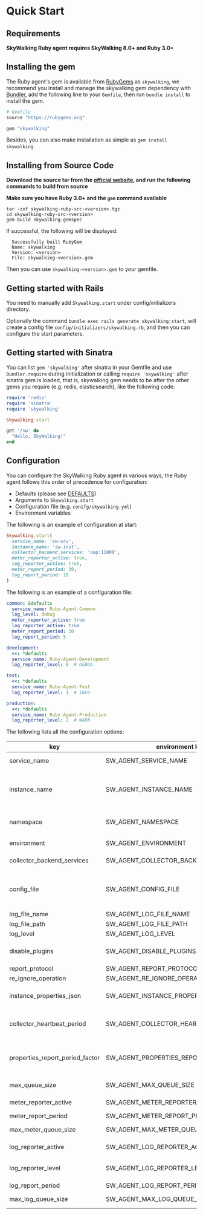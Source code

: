 # Quick Start

## Requirements

**SkyWalking Ruby agent requires SkyWalking 8.0+ and Ruby 3.0+**

## Installing the gem

The Ruby agent's gem is available from [RubyGems](https://rubygems.org/) as `skywalking`, we recommend you install and
manage the skywalking gem dependency with [Bundler](http://bundler.io/), add the following line to your `Gemfile`, then
run `bundle install` to install the gem.

~~~ruby
# Gemfile
source "https://rubygems.org"

gem "skywalking"
~~~

Besides, you can also make installation as simple as `gem install skywalking`.

## Installing from Source Code

**Download the source tar from the [official website](http://skywalking.apache.org/downloads/), and run the following commands to build from source**

**Make sure you have Ruby 3.0+ and the `gem` command available**

~~~shell
tar -zxf skywalking-ruby-src-<version>.tgz
cd skywalking-ruby-src-<version>
gem build skywalking.gemspec
~~~

If successful, the following will be displayed:

```shell
  Successfully built RubyGem
  Name: skywalking
  Version: <version>
  File: skywalking-<version>.gem
```

Then you can use `skywalking-<version>.gem` to your gemfile.

## Getting started with Rails

You need to manually add `Skywalking.start` under config/initializers directory.

Optionally the command `bundle exec rails generate skywalking:start`, will create a config file
`config/initializers/skywalking.rb`, and then you can configure the start parameters.

## Getting started with Sinatra

You can list `gem 'skywalking'` after sinatra in your Gemfile and use `Bundler.require` during initialization or calling
`require 'skywalking'` after sinatra gem is loaded, that is, skywalking gem needs to be after the other gems you
require (e.g. redis, elasticsearch), like the following code:

~~~ruby
require 'redis'
require 'sinatra'
require 'skywalking'

Skywalking.start

get '/sw' do
  "Hello, SkyWalking!"
end
~~~

## Configuration

You can configure the SkyWalking Ruby agent in various ways, the Ruby agent follows this order of precedence for
configuration:

- Defaults (please
  see [DEFAULTS](https://github.com/apache/skywalking-ruby/blob/main/lib/skywalking/configuration.rb#L21))
- Arguments to `Skywalking.start`
- Configuration file (e.g. `conifg/skywalking.yml`)
- Environment variables

The following is an example of configuration at start:

~~~ruby
Skywalking.start(
  service_name: 'sw-srv',
  instance_name: 'sw-inst',
  collector_backend_services: 'oap:11800',
  meter_reporter_active: true,
  log_reporter_active: true,
  meter_report_period: 30,
  log_report_period: 10
)
~~~

The following is an example of a configuration file:

~~~yaml
common: &defaults
  service_name: Ruby-Agent-Common
  log_level: debug
  meter_reporter_active: true
  log_reporter_active: true
  meter_report_period: 20
  log_report_period: 5

development:
  <<: *defaults
  service_name: Ruby-Agent-Development
  log_reporter_level: 0  # DEBUG

test:
  <<: *defaults
  service_name: Ruby-Agent-Test
  log_reporter_level: 1  # INFO

production:
  <<: *defaults
  service_name: Ruby-Agent-Production
  log_reporter_level: 2  # WARN
~~~

The following lists all the configuration options:

| key                             | environment key                          | default value        | description                                                                                                                               |
|---------------------------------|------------------------------------------|----------------------|-------------------------------------------------------------------------------------------------------------------------------------------|
| service_name                    | SW_AGENT_SERVICE_NAME                    | Your_ApplicationName | The name of the service which showed in UI.                                                                                               |
| instance_name                   | SW_AGENT_INSTANCE_NAME                   | Your_InstanceName    | To obtain the environment variable key for the instance name, if it cannot be obtained, an instance name will be automatically generated. |
| namespace                       | SW_AGENT_NAMESPACE                       | Not set              | Namespace represents a subnet, such as kubernetes namespace, or 172.10..                                                                  |
| environment                     | SW_AGENT_ENVIRONMENT                     | Not set              | The name of the environment this service is deployed in                                                                                   |
| collector_backend_services      | SW_AGENT_COLLECTOR_BACKEND_SERVICES      | 127.0.0.1:11800      | Collector SkyWalking trace receiver service addresses.                                                                                    |
| config_file                     | SW_AGENT_CONFIG_FILE                     | Not set              | The absolute path to the configuration file, if empty, it will automatically search for config/skywalking.yml in the root directory.      |
| log_file_name                   | SW_AGENT_LOG_FILE_NAME                   | skywalking           | The name of the log file.                                                                                                                 |
| log_file_path                   | SW_AGENT_LOG_FILE_PATH                   | Not set              | The path to the log file.                                                                                                                 |
| log_level                       | SW_AGENT_LOG_LEVEL                       | info                 | The log level.                                                                                                                            |
| disable_plugins                 | SW_AGENT_DISABLE_PLUGINS                 | Not set              | The plugins to disable, multiple names should be split by comma, e.g. 'redis5,elasticsearch'.                                             |
| report_protocol                 | SW_AGENT_REPORT_PROTOCOL                 | grpc                 | The protocol to use for reporting.                                                                                                        |
| re_ignore_operation             | SW_AGENT_RE_IGNORE_OPERATION             | Not set              | Ignore specific URL paths.                                                                                                                |
| instance_properties_json        | SW_AGENT_INSTANCE_PROPERTIES_JSON        | Not set              | A custom JSON string to be reported as service instance properties, e.g. `{"key": "value"}`.                                              |
| collector_heartbeat_period      | SW_AGENT_COLLECTOR_HEARTBEAT_PERIOD      | 30                   | he agent will send heartbeat to OAP every `collector_heartbeat_period` seconds.                                                           |
| properties_report_period_factor | SW_AGENT_PROPERTIES_REPORT_PERIOD_FACTOR | 10                   | The agent will report service instance properties every `collector_heartbeat_period * properties_report_period_factor` seconds.           |
| max_queue_size                  | SW_AGENT_MAX_QUEUE_SIZE                  | 10000                | The maximum queue size for reporting data.                                                                                                |
| meter_reporter_active           | SW_AGENT_METER_REPORTER_ACTIVE           | true                 | Enable/disable meter reporter for runtime metrics collection.                                                                             |
| meter_report_period             | SW_AGENT_METER_REPORT_PERIOD             | 60                   | Meter report period in seconds.                                                                                                           |
| max_meter_queue_size            | SW_AGENT_MAX_METER_QUEUE_SIZE            | 1000                 | Maximum meter queue size for buffering metrics data.                                                                                      |
| log_reporter_active             | SW_AGENT_LOG_REPORTER_ACTIVE             | true                 | Enable/disable log reporter for log collection.                                                                                           |
| log_reporter_level              | SW_AGENT_LOG_REPORTER_LEVEL              | 1 (INFO)             | Minimum log level to report (Logger::DEBUG=0, INFO=1, WARN=2, ERROR=3, FATAL=4).                                                          |
| log_report_period               | SW_AGENT_LOG_REPORT_PERIOD               | 5                    | Log report period in seconds.                                                                                                             |
| max_log_queue_size              | SW_AGENT_MAX_LOG_QUEUE_SIZE              | 1000                 | Maximum log queue size for buffering log data.                                                                                            |
